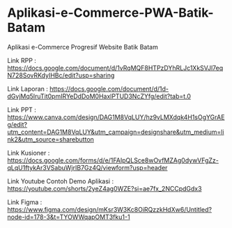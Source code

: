 # Aplikasi-e-Commerce-PWA-Batik-Batam
Aplikasi e-Commerce Progresif Website Batik Batam 

Link RPP : https://docs.google.com/document/d/1vRqMQF8HTPzDYhRLJc1XkSVJl7eqN728SovRKdyIHBc/edit?usp=sharing

Link Laporan : https://docs.google.com/document/d/1d-dGvjMq5lruTit0pmIRYeDdDoM0HaxlPTUD3NcZYfg/edit?tab=t.0

Link PPT : https://www.canva.com/design/DAG1M8VqLUY/hz9vLMXdqk4H1sOgYGrAEg/edit?utm_content=DAG1M8VqLUY&utm_campaign=designshare&utm_medium=link2&utm_source=sharebutton

Link Kusioner : https://docs.google.com/forms/d/e/1FAIpQLSce8wOvfMZAg0dywVFgZz-qLqU1ftykAr3VSabuWjrIB7Gz4Q/viewform?usp=header

Link Youtube Contoh Demo Aplikasi : https://youtube.com/shorts/2yeZ4ag0WZE?si=ae7fx_2NCCpdGdx3

Link Figma : https://www.figma.com/design/mKsr3W3Kc8OiRQzzkHdXw6/Untitled?node-id=178-3&t=TYOWWqapOMT3fku1-1
